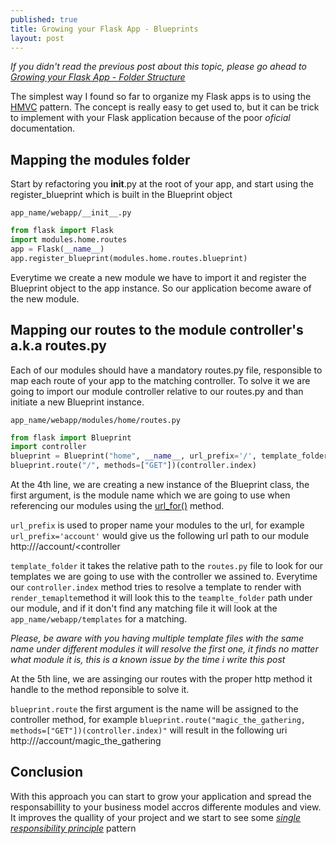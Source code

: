 ```yaml
---
published: true
title: Growing your Flask App - Blueprints
layout: post
---
```


_If you didn't read the previous post about this topic, please go ahead to [Growing your Flask App - Folder Structure](http://arthurbarros.github.io/2015/10/26/growing-your-flask-app-folder-structure.html)_

The simplest way I found so far to organize my Flask apps is to using the [HMVC](https://en.wikipedia.org/wiki/Hierarchical_model%E2%80%93view%E2%80%93controller) pattern.
The concept is really easy to get used to, but it can be trick to implement with your Flask application because of the poor *oficial* documentation.

## Mapping the modules folder

Start by refactoring you __init__.py at the root of your app, and start using the register_blueprint which is built in the Blueprint object

`app_name/webapp/__init__.py`
```python
from flask import Flask
import modules.home.routes
app = Flask(__name__)
app.register_blueprint(modules.home.routes.blueprint)
```

Everytime we create a new module we have to import it and register the Blueprint object to the app instance. So our application become aware of the new module.

## Mapping our routes to the module controller's a.k.a routes.py

Each of our modules should have a mandatory routes.py file, responsible to map each route of your app to the matching controller.
To solve it we are going to import our module controller relative to our routes.py and than initiate a new Blueprint instance.

`app_name/webapp/modules/home/routes.py`
```python
from flask import Blueprint
import controller
blueprint = Blueprint("home", __name__, url_prefix='/', template_folder='templates')
blueprint.route("/", methods=["GET"])(controller.index)
```

At the 4th line, we are creating a new instance of the Blueprint class, the first argument, is the module name which we are going to use when referencing our modules using the [url_for()](http://flask.pocoo.org/docs/0.10/api/#flask.url_for) method.

`url_prefix` is used to proper name your modules to the url, for example `url_prefix='account'`
 would give us the following url path to our module http://<url>/account/<controller
 
 `template_folder` it takes the relative path to the `routes.py` file to look for our templates we are going to use with the controller we assined to. Everytime our `controller.index` method tries to resolve a template to render with `render_temaplte`method it will look this to the `teamplte_folder` path under our module, and if it don't find any matching file it will look at the `app_name/webapp/templates` for a matching. 
 
 _Please, be aware with you having multiple template files with the same name under different modules it will resolve the first one, it finds no matter what module it is, this is a known issue by the time i write this post_

At the 5th line, we are assinging our routes with the proper http method it handle to the method reponsible to solve it.

`blueprint.route` the first argument is the name will be assigned to the controller method, for example `blueprint.route("magic_the_gathering, methods=["GET"])(controller.index)"` will result in the following uri http://<url>/account/magic_the_gathering

## Conclusion

With this approach you can start to grow your application and spread the responsabillity to your business model accros differente modules and view. It improves the quallity of your project and we start to see some [*single responsibility principle*](https://en.wikipedia.org/wiki/Single_responsibility_principle) pattern
 
